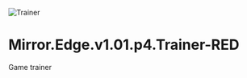 ![Trainer](https://cloud.githubusercontent.com/assets/8536299/8459909/a4fce65a-2020-11e5-8c1c-5bc5dcf07fb0.png)

# Mirror.Edge.v1.01.p4.Trainer-RED
Game trainer
